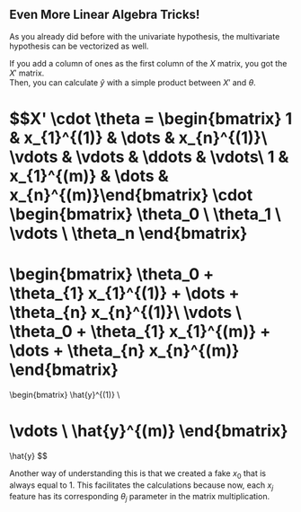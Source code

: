 ## Even More Linear Algebra Tricks!

As you already did before with the univariate hypothesis, the multivariate hypothesis can be vectorized as well.  

If you add a column of ones as the first column of the $X$ matrix, you got the $X'$ matrix.  
Then, you can calculate $\hat{y}$ with a simple product between $X'$ and $\theta$.

$$X' \cdot \theta = 
\begin{bmatrix} 
1 & x_{1}^{(1)} & \dots & x_{n}^{(1)}\\
\vdots & \vdots & \ddots & \vdots\\
1 & x_{1}^{(m)} & \dots &  x_{n}^{(m)}\end{bmatrix}
\cdot
\begin{bmatrix}
\theta_0 \\ 
\theta_1 \\
\vdots \\
\theta_n
\end{bmatrix} 
= 
\begin{bmatrix} 
\theta_0 + \theta_{1} x_{1}^{(1)} + \dots + \theta_{n} x_{n}^{(1)}\\ 
\vdots \\ 
\theta_0 + \theta_{1} x_{1}^{(m)} + \dots + \theta_{n} x_{n}^{(m)}
\end{bmatrix}
=
\begin{bmatrix}
\hat{y}^{(1)} \\ 

\vdots \\
\hat{y}^{(m)}
\end{bmatrix} 
=
\hat{y} $$

Another way of understanding this is that we created a fake $x_0$ that is always equal to $1$. This facilitates the calculations because now, each $x_j$ feature has its corresponding $\theta_j$ parameter in the matrix multiplication.